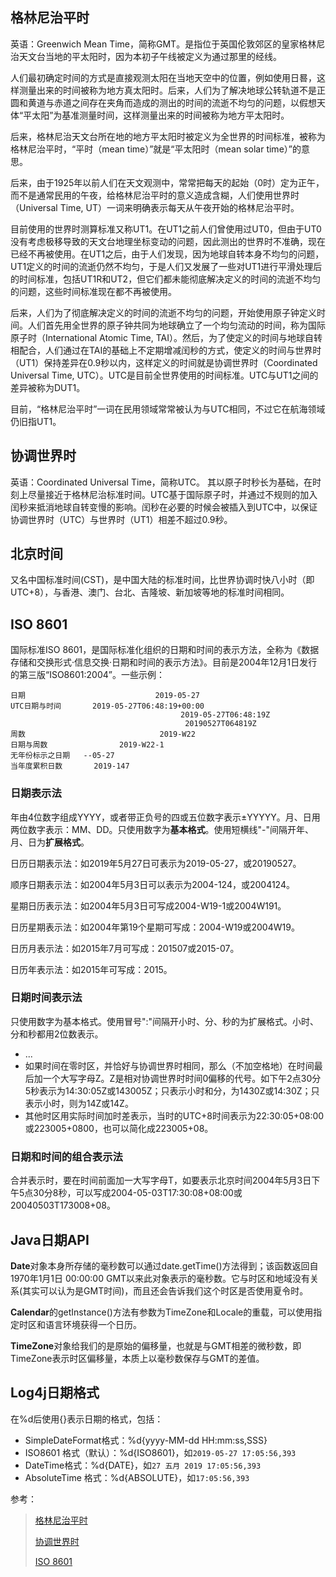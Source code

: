## 格林尼治平时

英语：Greenwich Mean Time，简称GMT。是指位于英国伦敦郊区的皇家格林尼治天文台当地的平太阳时，因为本初子午线被定义为通过那里的经线。

人们最初确定时间的方式是直接观测太阳在当地天空中的位置，例如使用日晷，这样测量出来的时间被称为地方真太阳时。后来，人们为了解决地球公转轨道不是正圆和黄道与赤道之间存在夹角而造成的测出的时间的流逝不均匀的问题，以假想天体“平太阳”为基准测量时间，这样测量出来的时间被称为地方平太阳时。

后来，格林尼治天文台所在地的地方平太阳时被定义为全世界的时间标准，被称为格林尼治平时，“平时（mean time）”就是“平太阳时（mean solar time）”的意思。

后来，由于1925年以前人们在天文观测中，常常把每天的起始（0时）定为正午，而不是通常民用的午夜，给格林尼治平时的意义造成含糊，人们使用世界时（Universal Time, UT）一词来明确表示每天从午夜开始的格林尼治平时。

目前使用的世界时测算标准又称UT1。在UT1之前人们曾使用过UT0，但由于UT0没有考虑极移导致的天文台地理坐标变动的问题，因此测出的世界时不准确，现在已经不再被使用。在UT1之后，由于人们发现，因为地球自转本身不均匀的问题，UT1定义的时间的流逝仍然不均匀，于是人们又发展了一些对UT1进行平滑处理后的时间标准，包括UT1R和UT2，但它们都未能彻底解决定义的时间的流逝不均匀的问题，这些时间标准现在都不再被使用。

后来，人们为了彻底解决定义的时间的流逝不均匀的问题，开始使用原子钟定义时间。人们首先用全世界的原子钟共同为地球确立了一个均匀流动的时间，称为国际原子时（International Atomic Time, TAI）。然后，为了使定义的时间与地球自转相配合，人们通过在TAI的基础上不定期增减闰秒的方式，使定义的时间与世界时（UT1）保持差异在0.9秒以内，这样定义的时间就是协调世界时（Coordinated Universal Time, UTC）。UTC是目前全世界使用的时间标准。UTC与UT1之间的差异被称为DUT1。

目前，“格林尼治平时”一词在民用领域常常被认为与UTC相同，不过它在航海领域仍旧指UT1。

## 协调世界时

英语：Coordinated Universal Time，简称UTC。 其以原子时秒长为基础，在时刻上尽量接近于格林尼治标准时间。UTC基于国际原子时，并通过不规则的加入闰秒来抵消地球自转变慢的影响。闰秒在必要的时候会被插入到UTC中，以保证协调世界时（UTC）与世界时（UT1）相差不超过0.9秒。

## 北京时间

又名中国标准时间(CST)，是中国大陆的标准时间，比世界协调时快八小时（即UTC+8），与香港、澳门、台北、吉隆坡、新加坡等地的标准时间相同。

## ISO 8601

国际标准ISO 8601，是国际标准化组织的日期和时间的表示方法，全称为《数据存储和交换形式·信息交换·日期和时间的表示方法》。目前是2004年12月1日发行的第三版“ISO8601:2004”。一些示例：

```
日期	                           2019-05-27
UTC日期与时间	   2019-05-27T06:48:19+00:00
	                                  2019-05-27T06:48:19Z
	                                   20190527T064819Z
周数	                        	2019-W22
日期与周数	             2019-W22-1
无年份标示之日期   --05-27
当年度累积日数	      2019-147
```

### 日期表示法

年由4位数字组成YYYY，或者带正负号的四或五位数字表示±YYYYY。月、日用两位数字表示：MM、DD。只使用数字为**基本格式**。使用短横线"-"间隔开年、月、日为**扩展格式**。

日历日期表示法：如2019年5月27日可表示为2019-05-27，或20190527。

顺序日期表示法：如2004年5月3日可以表示为2004-124，或2004124。

星期日历表示法：如2004年5月3日可写成2004-W19-1或2004W191。

日历星期表示法：如2004年第19个星期可写成：2004-W19或2004W19。

日历月表示法：如2015年7月可写成：201507或2015-07。

日历年表示法：如2015年可写成：2015。

### 日期时间表示法

只使用数字为基本格式。使用冒号":"间隔开小时、分、秒的为扩展格式。小时、分和秒都用2位数表示。

- ...
- 如果时间在零时区，并恰好与协调世界时相同，那么（不加空格地）在时间最后加一个大写字母Z。Z是相对协调世界时时间0偏移的代号。如下午2点30分5秒表示为14:30:05Z或143005Z；只表示小时和分，为1430Z或14:30Z；只表示小时，则为14Z或14Z。
- 其他时区用实际时间加时差表示，当时的UTC+8时间表示为22:30:05+08:00或223005+0800，也可以简化成223005+08。

### 日期和时间的组合表示法

合并表示时，要在时间前面加一大写字母T，如要表示北京时间2004年5月3日下午5点30分8秒，可以写成2004-05-03T17:30:08+08:00或20040503T173008+08。

## Java日期API

**Date**对象本身所存储的毫秒数可以通过date.getTime()方法得到；该函数返回自1970年1月1日 00:00:00 GMT以来此对象表示的毫秒数。它与时区和地域没有关系(其实可以认为是GMT时间)，而且还会告诉我们这个时区是否使用夏令时。

**Calendar**的getInstance()方法有参数为TimeZone和Locale的重载，可以使用指定时区和语言环境获得一个日历。

**TimeZone**对象给我们的是原始的偏移量，也就是与GMT相差的微秒数，即TimeZone表示时区偏移量，本质上以毫秒数保存与GMT的差值。

## Log4j日期格式

在%d后使用{}表示日期的格式，包括：

- SimpleDateFormat格式：%d{yyyy-MM-dd HH:mm:ss,SSS}
- ISO8601 格式（默认）：%d{ISO8601}，如`2019-05-27 17:05:56,393`
- DateTime格式：%d{DATE}，如`27 五月 2019 17:05:56,393`
- AbsoluteTime 格式：%d{ABSOLUTE}，如`17:05:56,393`

参考：

> [格林尼治平时](https://zh.wikipedia.org/wiki/%E6%A0%BC%E6%9E%97%E5%B0%BC%E6%B2%BB%E6%A8%99%E6%BA%96%E6%99%82%E9%96%93)
>
> [协调世界时](https://zh.wikipedia.org/wiki/%E5%8D%8F%E8%B0%83%E4%B8%96%E7%95%8C%E6%97%B6)
>
> [ISO 8601](https://zh.wikipedia.org/zh-sg/ISO_8601)